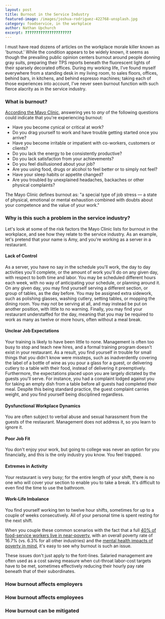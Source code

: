 ```yaml
---
layout: post
title: Burnout in the Service Industry
featured-image: /images/joshua-rodriguez-422768-unsplash.jpg
category: foodservice, in the workplace
author: Nathan Upchurch
excerpt: ?????????????????????
---
```

I must have read dozens of articles on the workplace morale killer known as 'burnout.' While the condition appears to be widely known, it seems as though the prevailing public opinion centers burnout around people donning gray suits, preparing their TPS reports beneath the fluorescent lights of their sparsely decorated offices. During my working life, I've found myself everywhere from a standing desk in my living room, to sales floors, offices, behind bars, in kitchens, and behind espresso machines; taking each of those experiences into account, I've never seen burnout function with such fierce alacrity as in the service industry.
### What is burnout?
[According the Mayo Clinic](https://www.mayoclinic.org/healthy-lifestyle/adult-health/in-depth/burnout/art-20046642), answering yes to *any* of the following questions could indicate that you're experiencing burnout:

* Have you become cynical or critical at work?
* Do you drag yourself to work and have trouble getting started once you arrive?
* Have you become irritable or impatient with co-workers, customers or clients?
* Do you lack the energy to be consistently productive?
* Do you lack satisfaction from your achievements?
* Do you feel disillusioned about your job?
* Are you using food, drugs or alcohol to feel better or to simply not feel?
* Have your sleep habits or appetite changed?
* Are you troubled by unexplained headaches, backaches or other physical complaints?

The Mayo Clinic defines burnout as: "a special type of job stress — a state of physical, emotional or mental exhaustion combined with doubts about your competence and the value of your work."
### Why is this such a problem in the service industry?
Let's look at some of the risk factors the Mayo Clinic lists for burnout in the workplace, and see how they relate to the service industry. As an example, let's pretend that your name is Amy, and you're working as a server in a restaurant. 
#### Lack of Control
As a server, you have no say in the schedule you'll work, the day to day activities you'll complete, or the amount of work you'll do on any given day, with respect to both time and labor. You may be scheduled different hours each week, with no way of anticipating your schedule, or planning around it. On any given day, you may find yourself serving a different section, or group of tables, as the day before. You may be assigned extra sidework, such as polishing glasses, washing cutlery, setting tables, or mopping the dining room. You may not be serving at all, and may instead be put on another position, with little to no warning. Finally, you may find your restaurant understaffed for the day, meaning that you may be required to work as many as twelve or more hours, often without a meal break.
#### Unclear Job Expectations
Your training is likely to have been little to none. Management is often too busy to stop and teach new hires, and a formal training program doesn't exist in your restaurant. As a result, you find yourself in trouble for small things that you didn't know were missteps, such as inadverdently covering the label of a bottle of wine as you pour a glass for a guest, or delivering cutlery to a table with their food, instead of delivering it preemptively. Furthermore, the expectations placed upon you are largely dictated by the guests you'll serve. For instance, you had a complaint lodged against you for taking an empty dish from a table before all guests had completed their meal. Despite this being standard practice, the guest complaint carries weight, and you find yourself being disciplined regardless. 
#### Dysfunctional Workplace Dynamics
You are often subject to verbal abuse and sexual harassment from the guests of the restaurant. Management does not address it, so you learn to ignore it.
#### Poor Job Fit
You don't enjoy your work, but going to college was never an option for you financially, and this is the only industry you know. You feel trapped.
#### Extremes in Activity
Your restaurant is very busy; for the entire length of your shift, there is no one who will cover your section to enable you to take a break. It's difficult to even find the time to use the bathroom.
#### Work-Life Imbalance
You find yourself working ten to twelve hour shifts, sometimes for up to a couple of weeks consecutively. All of your personal time is spent resting for the next shift.

When you couple these common scenarios with the fact that a full [40% of food-service workers live in near-poverty](https://www.motherjones.com/food/2014/08/40-percent-restuarant-workers-live-near-poverty/), with an overall poverty rate of 16.7% (vs. 6.3% for all other industries) and the [mental health impacts of poverty in mind](https://psychcentral.com/blog/the-vicious-cycle-of-poverty-and-mental-health/), it's easy to see why burnout is such an issue. 

These issues don't just apply to the font-lines. Salaried management are often used as a cost saving measure when cut-throat labor-cost targets have to be met, sometimes effectively reducing their hourly pay rate beneath that of their subordinates. 
### How burnout affects employers
### How burnout affects employees
### How burnout can be mitigated
